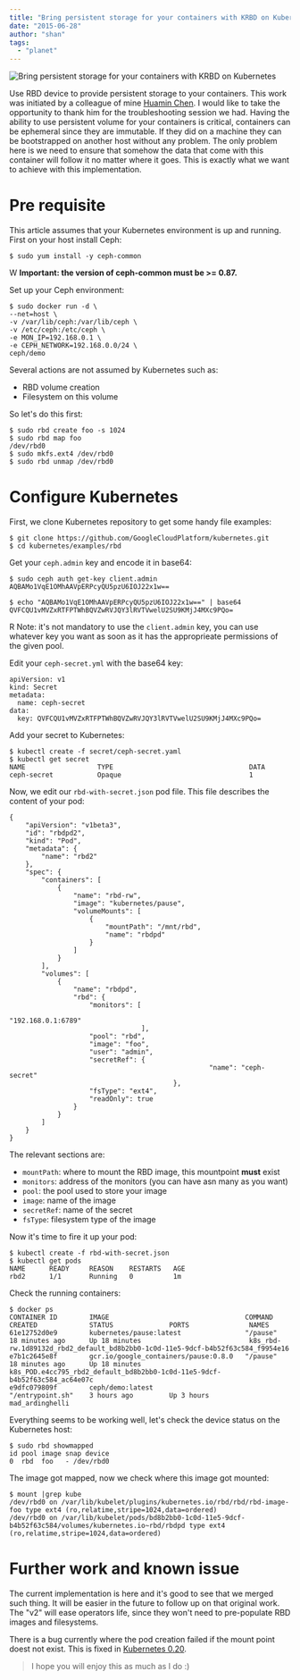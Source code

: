 ```yaml
---
title: "Bring persistent storage for your containers with KRBD on Kubernetes"
date: "2015-06-28"
author: "shan"
tags: 
  - "planet"
---
```


![Bring persistent storage for your containers with KRBD on Kubernetes](http://sebastien-han.fr/images/kubernetes-ceph-krbd.png)

Use RBD device to provide persistent storage to your containers. This work was initiated by a colleague of mine [Huamin Chen](https://huaminchen.wordpress.com/). I would like to take the opportunity to thank him for the troubleshooting session we had. Having the ability to use persistent volume for your containers is critical, containers can be ephemeral since they are immutable. If they did on a machine they can be bootstrapped on another host without any problem. The only problem here is we need to ensure that somehow the data that come with this container will follow it no matter where it goes. This is exactly what we want to achieve with this implementation.

  

# Pre requisite

This article assumes that your Kubernetes environment is up and running. First on your host install Ceph:

```
$ sudo yum install -y ceph-common
```

W **Important: the version of ceph-common must be >= 0.87.**

Set up your Ceph environment:

```
$ sudo docker run -d \
--net=host \
-v /var/lib/ceph:/var/lib/ceph \
-v /etc/ceph:/etc/ceph \
-e MON_IP=192.168.0.1 \
-e CEPH_NETWORK=192.168.0.0/24 \
ceph/demo
```

Several actions are not assumed by Kubernetes such as:

- RBD volume creation
- Filesystem on this volume

So let's do this first:

```
$ sudo rbd create foo -s 1024
$ sudo rbd map foo
/dev/rbd0
$ sudo mkfs.ext4 /dev/rbd0
$ sudo rbd unmap /dev/rbd0
```

  
  

# Configure Kubernetes

First, we clone Kubernetes repository to get some handy file examples:

```
$ git clone https://github.com/GoogleCloudPlatform/kubernetes.git
$ cd kubernetes/examples/rbd
```

Get your `ceph.admin` key and encode it in base64:

```
$ sudo ceph auth get-key client.admin
AQBAMo1VqE1OMhAAVpERPcyQU5pzU6IOJ22x1w==

$ echo "AQBAMo1VqE1OMhAAVpERPcyQU5pzU6IOJ22x1w==" | base64
QVFCQU1vMVZxRTFPTWhBQVZwRVJQY3lRVTVwelU2SU9KMjJ4MXc9PQo=
```

R Note: it's not mandatory to use the `client.admin` key, you can use whatever key you want as soon as it has the approprieate permissions of the given pool.

Edit your `ceph-secret.yml` with the base64 key:

```
apiVersion: v1
kind: Secret
metadata:
  name: ceph-secret
data:
  key: QVFCQU1vMVZxRTFPTWhBQVZwRVJQY3lRVTVwelU2SU9KMjJ4MXc9PQo=
```

Add your secret to Kubernetes:

```
$ kubectl create -f secret/ceph-secret.yaml
$ kubectl get secret
NAME                  TYPE                                  DATA
ceph-secret           Opaque                                1
```

Now, we edit our `rbd-with-secret.json` pod file. This file describes the content of your pod:

```
{
    "apiVersion": "v1beta3",
    "id": "rbdpd2",
    "kind": "Pod",
    "metadata": {
        "name": "rbd2"
    },
    "spec": {
        "containers": [
            {
                "name": "rbd-rw",
                "image": "kubernetes/pause",
                "volumeMounts": [
                    {
                        "mountPath": "/mnt/rbd",
                        "name": "rbdpd"
                    }
                ]
            }
        ],
        "volumes": [
            {
                "name": "rbdpd",
                "rbd": {
                    "monitors": [
                                                        "192.168.0.1:6789"
                                 ],
                    "pool": "rbd",
                    "image": "foo",
                    "user": "admin",
                    "secretRef": {
                                                  "name": "ceph-secret"
                                         },
                    "fsType": "ext4",
                    "readOnly": true
                }
            }
        ]
    }
}
```

The relevant sections are:

- `mountPath`: where to mount the RBD image, this mountpoint **must** exist
- `monitors`: address of the monitors (you can have asn many as you want)
- `pool`: the pool used to store your image
- `image`: name of the image
- `secretRef`: name of the secret
- `fsType`: filesystem type of the image

Now it's time to fire it up your pod:

```
$ kubectl create -f rbd-with-secret.json
$ kubectl get pods
NAME      READY     REASON    RESTARTS   AGE
rbd2      1/1       Running   0          1m
```

Check the running containers:

```
$ docker ps
CONTAINER ID        IMAGE                                  COMMAND             CREATED             STATUS              PORTS               NAMES
61e12752d0e9        kubernetes/pause:latest                "/pause"            18 minutes ago      Up 18 minutes                           k8s_rbd-rw.1d89132d_rbd2_default_bd8b2bb0-1c0d-11e5-9dcf-b4b52f63c584_f9954e16
e7b1c2645e8f        gcr.io/google_containers/pause:0.8.0   "/pause"            18 minutes ago      Up 18 minutes                           k8s_POD.e4cc795_rbd2_default_bd8b2bb0-1c0d-11e5-9dcf-b4b52f63c584_ac64e07c
e9dfc079809f        ceph/demo:latest                       "/entrypoint.sh"    3 hours ago         Up 3 hours                              mad_ardinghelli
```

Everything seems to be working well, let's check the device status on the Kubernetes host:

```
$ sudo rbd showmapped
id pool image snap device
0  rbd  foo   - /dev/rbd0
```

The image got mapped, now we check where this image got mounted:

```
$ mount |grep kube
/dev/rbd0 on /var/lib/kubelet/plugins/kubernetes.io/rbd/rbd/rbd-image-foo type ext4 (ro,relatime,stripe=1024,data=ordered)
/dev/rbd0 on /var/lib/kubelet/pods/bd8b2bb0-1c0d-11e5-9dcf-b4b52f63c584/volumes/kubernetes.io~rbd/rbdpd type ext4 (ro,relatime,stripe=1024,data=ordered)
```

  
  

# Further work and known issue

The current implementation is here and it's good to see that we merged such thing. It will be easier in the future to follow up on that original work. The "v2" will ease operators life, since they won't need to pre-populate RBD images and filesystems.

There is a bug currently where the pod creation failed if the mount point doest not exist. This is fixed in [Kubernetes 0.20](https://github.com/GoogleCloudPlatform/kubernetes/commit/0280dac6b1ad735690144717cf81568392e8a526).

  

> I hope you will enjoy this as much as I do :)
